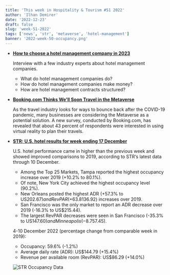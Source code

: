 ```yaml
---
title: 'This week in Hospitality & Tourism #51 2022'
author: 'Ilhan Demirer'
date: '2022-12-23'
draft: false
slug: 'week-51-2022'
tags: ['news', 'str', 'metaverse', 'hotel-management']
banner: '2022-week-50-occupancy.png'
---
```


- **[How to choose a hotel management company in 2023](https://www.hospitalitynet.org/opinion/4114109.html)**

  Interview with a few industry experts about hotel management companies.

  - What do hotel management companies do?
  - How do hotel management companies make money?
  - How are hotel management contracts structured?

- **[Booking.com Thinks We'll Soon Travel in the Metaverse](https://www.hospitalitynet.org/opinion/4114147.html)**

  As the travel industry looks for ways to bounce back after the COVID-19 pandemic, many businesses are considering the Metaverse as a potential solution. A new survey, conducted by Booking.com, has revealed that about 43 percent of respondents were interested in using virtual reality to plan their travels.

- **[STR: U.S. hotel results for week ending 17 December](https://str.com/press-release/str-us-hotel-results-week-ending-17-december)**

  U.S. hotel performance came in higher than the previous week and showed improved comparisons to 2019, according to STR‘s latest data through 10 December.

  - Among the Top 25 Markets, Tampa reported the highest occupancy increase over 2019 (+10.2% to 80.1%).
  - Of note, New York City achieved the highest occupancy level (90.2%).
  - New Orleans posted the highest ADR (+57.3% to US$202.67) and RevPAR (+63.8% to US$136.92) increases over 2019.
  - San Francisco was the only market to report an ADR decrease over 2019 (-16.3% to US$215.44).
  - The largest RevPAR decreases were seen in San Francisco (-35.3% to US$147.60) and Minneapolis (-8.7% to US$57.45).

  4-10 December 2022 (percentage change from comparable week in 2019):

  - Occupancy: 59.6% (-1.2%)
  - Average daily rate (ADR): US$144.79 (+15.4%)
  - Revenue per available room (RevPAR): US$86.29 (+14.0%)

  ![STR Occupancy Data](/images/blogimages/2022-week-50-occupancy.png)
